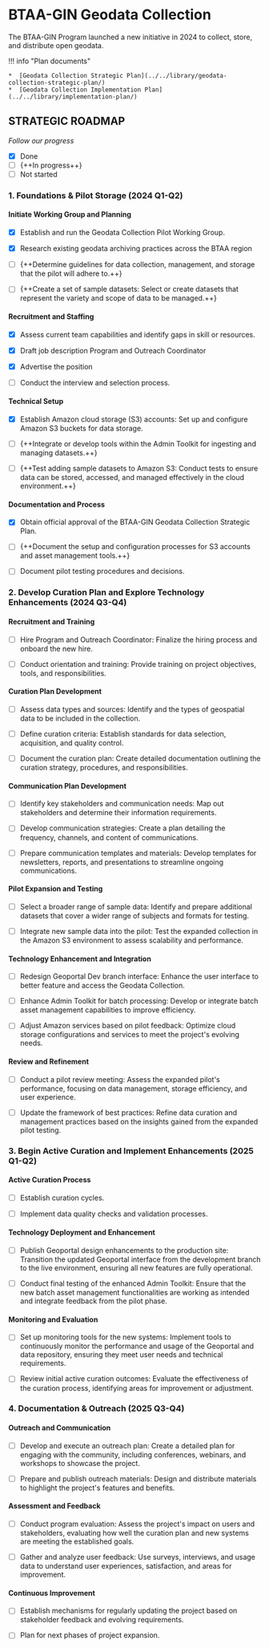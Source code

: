 # BTAA-GIN Geodata Collection

The BTAA-GIN Program launched a new initiative in 2024 to collect, store, and distribute open geodata. 

!!! info "Plan documents"

	*  [Geodata Collection Strategic Plan](../../library/geodata-collection-strategic-plan/)
	*  [Geodata Collection Implementation Plan](../../library/implementation-plan/)
	

## STRATEGIC ROADMAP

*Follow our progress*

- [x] Done
- [ ] {++In progress++}
- [ ] Not started

### 1. Foundations & Pilot Storage (2024 Q1-Q2)

#### Initiate Working Group and Planning

- [x] Establish and run the Geodata Collection Pilot Working Group.

- [x] Research existing geodata archiving practices across the BTAA region

- [ ] {++Determine guidelines for data collection, management, and storage that the pilot will adhere to.++}

- [ ] {++Create a set of sample datasets: Select or create datasets that represent the variety and scope of data to be managed.++}

#### Recruitment and Staffing

- [x] Assess current team capabilities and identify gaps in skill or resources.

- [x] Draft job description Program and Outreach Coordinator

- [x] Advertise the position

- [ ] Conduct the interview and selection process.

#### Technical Setup

- [x] Establish Amazon cloud storage (S3) accounts: Set up and configure Amazon S3 buckets for data storage.

- [ ] {++Integrate or develop tools within the Admin Toolkit for ingesting and managing datasets.++}

- [ ] {++Test adding sample datasets to Amazon S3: Conduct tests to ensure data can be stored, accessed, and managed effectively in the cloud environment.++}

#### Documentation and Process

- [x] Obtain official approval of the BTAA-GIN Geodata Collection Strategic Plan.

- [ ] {++Document the setup and configuration processes for S3 accounts and asset management tools.++}

- [ ] Document pilot testing procedures and decisions.

### 2. Develop Curation Plan and Explore Technology Enhancements (2024 Q3-Q4)

#### Recruitment and Training

- [ ] Hire Program and Outreach Coordinator: Finalize the hiring process and onboard the new hire.

- [ ] Conduct orientation and training: Provide training on project objectives, tools, and responsibilities.

#### Curation Plan Development

- [ ] Assess data types and sources: Identify and the types of geospatial data to be included in the collection.

- [ ] Define curation criteria: Establish standards for data selection, acquisition, and quality control.

- [ ] Document the curation plan: Create detailed documentation outlining the curation strategy, procedures, and responsibilities.

#### Communication Plan Development

- [ ] Identify key stakeholders and communication needs: Map out stakeholders and determine their information requirements.

- [ ] Develop communication strategies: Create a plan detailing the frequency, channels, and content of communications.

- [ ] Prepare communication templates and materials: Develop templates for newsletters, reports, and presentations to streamline ongoing communications.

#### Pilot Expansion and Testing

- [ ] Select a broader range of sample data: Identify and prepare additional datasets that cover a wider range of subjects and formats for testing.

- [ ] Integrate new sample data into the pilot: Test the expanded collection in the Amazon S3 environment to assess scalability and performance.

#### Technology Enhancement and Integration

- [ ] Redesign Geoportal Dev branch interface: Enhance the user interface to better feature and access the Geodata Collection.

- [ ] Enhance Admin Toolkit for batch processing: Develop or integrate batch asset management capabilities to improve efficiency.

- [ ] Adjust Amazon services based on pilot feedback: Optimize cloud storage configurations and services to meet the project's evolving needs.

#### Review and Refinement

- [ ] Conduct a pilot review meeting: Assess the expanded pilot's performance, focusing on data management, storage efficiency, and user experience.

- [ ] Update the framework of best practices: Refine data curation and management practices based on the insights gained from the expanded pilot testing.


### 3. Begin Active Curation and Implement Enhancements (2025 Q1-Q2)

#### Active Curation Process

- [ ] Establish curation cycles.

- [ ] Implement data quality checks and validation processes.

#### Technology Deployment and Enhancement

- [ ] Publish Geoportal design enhancements to the production site: Transition the updated Geoportal interface from the development branch to the live environment, ensuring all new features are fully operational.

- [ ] Conduct final testing of the enhanced Admin Toolkit: Ensure that the new batch asset management functionalities are working as intended and integrate feedback from the pilot phase.

#### Monitoring and Evaluation

- [ ] Set up monitoring tools for the new systems: Implement tools to continuously monitor the performance and usage of the Geoportal and data repository, ensuring they meet user needs and technical requirements.

- [ ] Review initial active curation outcomes: Evaluate the effectiveness of the curation process, identifying areas for improvement or adjustment.

### 4. Documentation & Outreach (2025 Q3-Q4)

#### Outreach and Communication

- [ ] Develop and execute an outreach plan: Create a detailed plan for engaging with the community, including conferences, webinars, and workshops to showcase the project.

- [ ] Prepare and publish outreach materials: Design and distribute materials to highlight the project's features and benefits.

#### Assessment and Feedback

- [ ] Conduct program evaluation: Assess the project's impact on users and stakeholders, evaluating how well the curation plan and new systems are meeting the established goals.

- [ ] Gather and analyze user feedback: Use surveys, interviews, and usage data to understand user experiences, satisfaction, and areas for improvement.

#### Continuous Improvement

- [ ] Establish mechanisms for regularly updating the project based on stakeholder feedback and evolving requirements.

- [ ] Plan for next phases of project expansion.